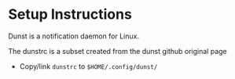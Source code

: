# Setup Instructions
Dunst is a notification daemon for Linux.

The dunstrc is a subset created from the dunst github original page 
- Copy/link `dunstrc` to `$HOME/.config/dunst/`
